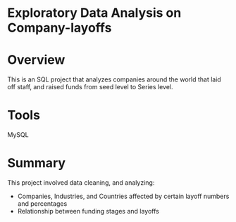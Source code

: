 # Exploratory Data Analysis on Company-layoffs
# Overview
This is an SQL project that analyzes companies around the world that laid off staff, and raised funds from seed level to Series level.
# Tools
MySQL
# Summary
This project involved data cleaning, and analyzing:
* Companies, Industries, and Countries affected by certain layoff numbers and percentages
* Relationship between funding stages and layoffs
  
